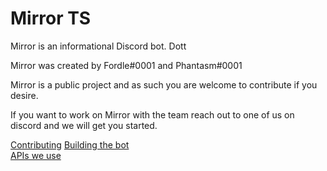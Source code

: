 # Mirror TS

Mirror is an informational Discord bot. Dott

Mirror was created by Fordle#0001 and Phantasm#0001

Mirror is a public project and as such you are welcome to contribute if you desire.

If you want to work on Mirror with the team reach out to one of us on discord and we will get you started.

[Contributing](docs/CONTRIBUTING.md)
[Building the bot](docs/BUILDING.md)  
[APIs we use](docs/APIDOCUMENTATION.md)
